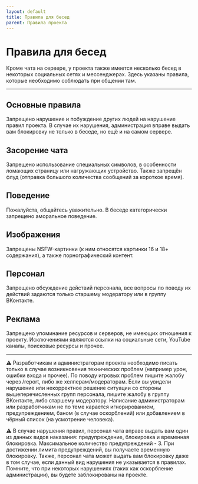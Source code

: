 ```yaml
---
layout: default
title: Правила для бесед
parent: Правила проекта
---
```


# Правила для бесед

Кроме чата на сервере, у проекта также имеется несколько бесед в некоторых социальных сетях и мессенджерах. Здесь указаны правила, которые необходимо соблюдать при общении там.

---

## Основные правила

Запрещено нарушение и побуждение других людей на нарушение правил проекта. В случае их нарушения, администрация вправе выдать вам блокировку не только в беседе, но ещё и на самом сервере.

## Засорение чата

Запрещено использование специальных символов, в особенности ломающих страницу или нагружающих устройство. Также запрещён флуд (отправка большого количества сообщений за короткое время).

## Поведение

Пожалуйста, общайтесь уважительно. В беседе категорически запрещено аморальное поведение.

## Изображения

Запрещены NSFW-картинки (к ним относятся картинки 16 и 18+ содержания), а также порнографический контент.

## Персонал

Запрещено обсуждение действий персонала, все вопросы по поводу их действий задаются только старшему модератору или в группу ВКонтакте.

## Реклама

Запрещено упоминание ресурсов и серверов, не имеющих отношения к проекту. Исключениями являются ссылки на социальные сети, YouTube каналы, поисковые ресурсы и прочее.

---

⚠ Разработчикам и администраторам проекта необходимо писать только в случае возникновения технических проблем (например урон, ошибки входа и прочее). По поводу игровых проблем пишите жалобу через /report, либо же хелперам/модераторам. Если вы увидели нарушение или некорректное решение ситуации со стороны вышеперечисленных групп персонала, пишите жалобу в группу ВКонтакте, либо старшему модератору. Написание администраторам или разработчикам не по теме карается игнорированием, предупреждением, баном (в случае оскорблений) или добавлением в чёрный список (на усмотрение человека).

⚠ В случае нарушения правил, персонал чата вправе выдать вам один из данных видов наказания: предупреждение, блокировка и временная блокировка. Максимальное количество предупреждений - 3. При достижении лимита предупреждений, вы получаете временную блокировку. Также, персонал чата может выдать вам блокировку даже в том случае, если данный вид нарушения не указывается в правилах. Помните, что при некоторых нарушениях (таких как оскорбление администрации), вы будете заблокированы на проекте.